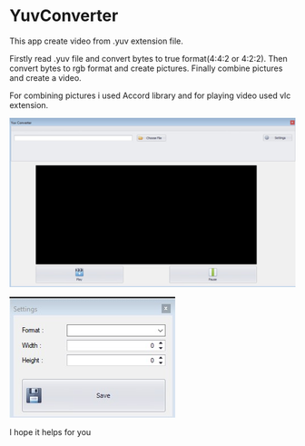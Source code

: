 # YuvConverter
This app create video from .yuv extension file.

Firstly read .yuv file and convert bytes to true format(4:4:2 or 4:2:2). Then convert bytes to rgb format and create pictures. 
Finally combine pictures and create a video.

For combining pictures i used Accord library and for playing video used vlc extension.


![image](https://github.com/HasanBasriOK/YuvConverter/blob/master/screenshots/yuv1.jpg)


![image](https://github.com/HasanBasriOK/YuvConverter/blob/master/screenshots/yuv2.jpg)



I hope it helps for you

